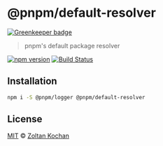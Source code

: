 # @pnpm/default-resolver

[![Greenkeeper badge](https://badges.greenkeeper.io/pnpm/default-resolver.svg)](https://greenkeeper.io/)

> pnpm's default package resolver

<!--@shields('npm', 'travis')-->
[![npm version](https://img.shields.io/npm/v/@pnpm/default-resolver.svg)](https://www.npmjs.com/package/@pnpm/default-resolver) [![Build Status](https://img.shields.io/travis/pnpm/default-resolver/master.svg)](https://travis-ci.org/pnpm/default-resolver)
<!--/@-->

## Installation

```sh
npm i -S @pnpm/logger @pnpm/default-resolver
```

## License

[MIT](./LICENSE) © [Zoltan Kochan](https://www.kochan.io/)
